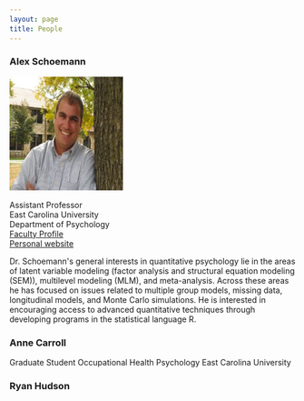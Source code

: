 ```yaml
---
layout: page
title: People
---
```


### Alex Schoemann
<img src="https://github.com/schoam4/schoam4.github.io/blob/master/public/Alex%20Schoemann.jpg" width="200" height="200" />

Assistant Professor<br>
East Carolina University<br>
Department of Psychology<br>
[Faculty Profile](http://www.ecu.edu/psyc/schoemann.cfm)<br>
[Personal website](https://sites.google.com/site/alexandermschoemann)<br>

Dr. Schoemann's general interests in quantitative psychology lie in the areas of latent variable modeling (factor analysis and structural equation modeling (SEM)), multilevel modeling (MLM), and meta-analysis. Across these areas he has focused on issues related to multiple group models, missing data, longitudinal models, and Monte Carlo simulations. He is interested in encouraging access to advanced quantitative techniques through developing programs in the statistical language R. 

### Anne Carroll
Graduate Student Occupational Health Psychology
East Carolina University


### Ryan Hudson

